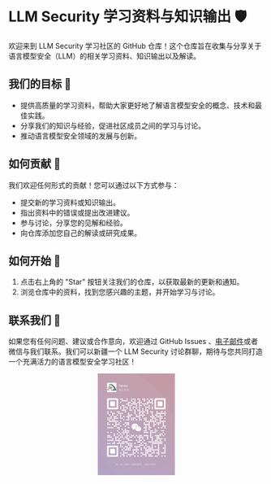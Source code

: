 # LLM Security 学习资料与知识输出 🛡️

欢迎来到 LLM Security 学习社区的 GitHub 仓库！这个仓库旨在收集与分享关于语言模型安全（LLM）的相关学习资料、知识输出以及解读。

## 我们的目标 🎯

- 提供高质量的学习资料，帮助大家更好地了解语言模型安全的概念、技术和最佳实践。
- 分享我们的知识与经验，促进社区成员之间的学习与讨论。
- 推动语言模型安全领域的发展与创新。

## 如何贡献 🤝

我们欢迎任何形式的贡献！您可以通过以下方式参与：

- 提交新的学习资料或知识输出。
- 指出资料中的错误或提出改进建议。
- 参与讨论，分享您的见解和经验。
- 向仓库添加您自己的解读或研究成果。

## 如何开始 🚀

1. 点击右上角的 "Star" 按钮关注我们的仓库，以获取最新的更新和通知。
3. 浏览仓库中的资料，找到您感兴趣的主题，并开始学习与讨论。

## 联系我们 📧

如果您有任何问题、建议或合作意向，欢迎通过 GitHub Issues 、[电子邮件](mailto:yangli.yaney@foxmail.com)或者微信与我们联系。我们可以新疆一个 LLM Security 讨论群聊，期待与您共同打造一个充满活力的语言模型安全学习社区！
<center>
  <img src="images/wechat.jpg" alt="Wechat" style="max-width: 300px; max-height: 200px;">
</center>
